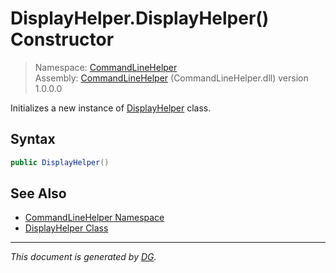 ﻿# DisplayHelper.DisplayHelper() Constructor

> Namespace: [CommandLineHelper](_toc.CommandLineHelper.md#commandlinehelper-namespace)\
> Assembly: [CommandLineHelper](_toc.CommandLineHelper.md) (CommandLineHelper.dll) version 1.0.0.0

Initializes a new instance of [DisplayHelper](CommandLineHelper.DisplayHelper.md) class.

## Syntax

```csharp
public DisplayHelper()
```

## See Also

- [CommandLineHelper Namespace](_toc.CommandLineHelper.md#commandlinehelper-namespace)
- [DisplayHelper Class](CommandLineHelper.DisplayHelper.md)

---

_This document is generated by [DG](https://github.com/Khojasteh/dg)._

